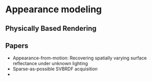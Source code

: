 # Appearance modeling


## Physically Based Rendering




## Papers



- Appearance-from-motion: Recovering spatially varying surface reflectance under unknown lighting
- Sparse-as-possible SVBRDF acquisition
- 
<!--stackedit_data:
eyJoaXN0b3J5IjpbLTU5MjE3MzQ1OCwxMDUyMzY2Mzc4XX0=
-->
